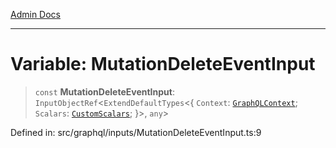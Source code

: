 [Admin Docs](/)

***

# Variable: MutationDeleteEventInput

> `const` **MutationDeleteEventInput**: `InputObjectRef`\<`ExtendDefaultTypes`\<\{ `Context`: [`GraphQLContext`](../../../context/type-aliases/GraphQLContext.md); `Scalars`: [`CustomScalars`](../../../scalars/type-aliases/CustomScalars.md); \}\>, `any`\>

Defined in: src/graphql/inputs/MutationDeleteEventInput.ts:9

